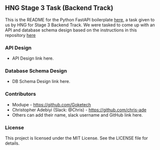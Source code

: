 ## HNG Stage 3 Task (Backend Track)

This is the README for the Python FastAPI boilerplate [here](https://github.com/hngprojects/hng_boilerplate_python_fastapi_web), a task given to us by HNG for Stage 3 Backend Track. We were tasked to come up with an API and database schema design based on the instructions in this repository [here](https://github.com/hngprojects/hng_boilerplate_instructions)

### API Design
- API Design link here.

### Database Schema Design
- DB Schema Design link here.

### Contributors 
- Modupe - https://github.com/Goketech
- Christopher Adebiyi (Slack: @Chris) - https://github.com/chris-ade
- Others can add their name, slack username and GitHub link here.

### License 

This project is licensed under the MIT License. See the LICENSE file for details.
